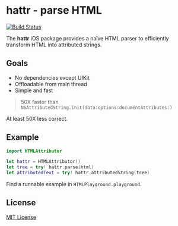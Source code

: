 # hattr - parse HTML

[![Build Status](https://secure.travis-ci.org/michaelnisi/hattr.svg)](http://travis-ci.org/michaelnisi/hattr)

The **hattr** iOS package provides a naïve HTML parser to efficiently transform HTML into attributed strings.

## Goals

- No dependencies except UIKit
- Offloadable from main thread
- Simple and fast

> 50X faster than `NSAttributedString.init(data:options:documentAttributes:)`

At least 50X less correct.

## Example

```swift
import HTMLAttributor

let hattr = HTMLAttributor()
let tree = try! hattr.parse(html)
let attributedText = try! hattr.attributedString(tree)
```

Find a runnable example in `HTMLPlayground.playground`.

## License

[MIT License](https://raw.github.com/michaelnisi/hattr/master/LICENSE)
